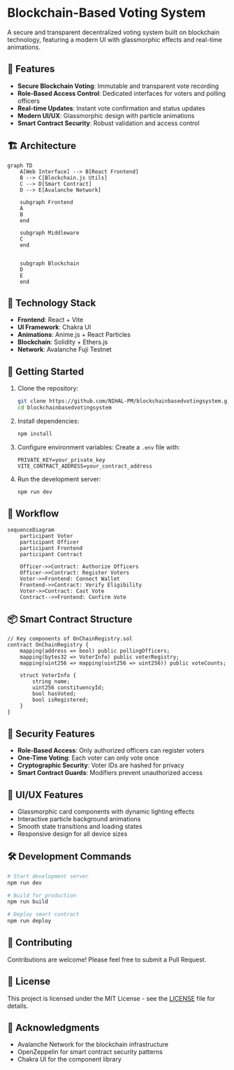# Blockchain-Based Voting System

A secure and transparent decentralized voting system built on blockchain technology, featuring a modern UI with glassmorphic effects and real-time animations.

## 🌟 Features

- **Secure Blockchain Voting**: Immutable and transparent vote recording
- **Role-Based Access Control**: Dedicated interfaces for voters and polling officers
- **Real-time Updates**: Instant vote confirmation and status updates
- **Modern UI/UX**: Glassmorphic design with particle animations
- **Smart Contract Security**: Robust validation and access control

## 🏗 Architecture

```mermaid
graph TD
    A[Web Interface] --> B[React Frontend]
    B --> C[Blockchain.js Utils]
    C --> D[Smart Contract]
    D --> E[Avalanche Network]
    
    subgraph Frontend
    A
    B
    end
    
    subgraph Middleware
    C
    end
    
    
    subgraph Blockchain
    D
    E
    end
```

## 🔧 Technology Stack

- **Frontend**: React + Vite
- **UI Framework**: Chakra UI
- **Animations**: Anime.js + React Particles
- **Blockchain**: Solidity + Ethers.js
- **Network**: Avalanche Fuji Testnet

## 🚀 Getting Started

1. Clone the repository:
   ```bash
   git clone https://github.com/NIHAL-PM/blockchainbasedvotingsystem.git
   cd blockchainbasedvotingsystem
   ```

2. Install dependencies:
   ```bash
   npm install
   ```

3. Configure environment variables:
   Create a `.env` file with:
   ```env
   PRIVATE_KEY=your_private_key
   VITE_CONTRACT_ADDRESS=your_contract_address
   ```

4. Run the development server:
   ```bash
   npm run dev
   ```

## 🔄 Workflow

```mermaid
sequenceDiagram
    participant Voter
    participant Officer
    participant Frontend
    participant Contract
    
    Officer->>Contract: Authorize Officers
    Officer->>Contract: Register Voters
    Voter->>Frontend: Connect Wallet
    Frontend->>Contract: Verify Eligibility
    Voter->>Contract: Cast Vote
    Contract-->>Frontend: Confirm Vote
```

## 📦 Smart Contract Structure

```solidity
// Key components of OnChainRegistry.sol
contract OnChainRegistry {
    mapping(address => bool) public pollingOfficers;
    mapping(bytes32 => VoterInfo) public voterRegistry;
    mapping(uint256 => mapping(uint256 => uint256)) public voteCounts;
    
    struct VoterInfo {
        string name;
        uint256 constituencyId;
        bool hasVoted;
        bool isRegistered;
    }
}
```

## 🔐 Security Features

- **Role-Based Access**: Only authorized officers can register voters
- **One-Time Voting**: Each voter can only vote once
- **Cryptographic Security**: Voter IDs are hashed for privacy
- **Smart Contract Guards**: Modifiers prevent unauthorized access

## 🎨 UI/UX Features

- Glassmorphic card components with dynamic lighting effects
- Interactive particle background animations
- Smooth state transitions and loading states
- Responsive design for all device sizes

## 🛠 Development Commands

```bash
# Start development server
npm run dev

# Build for production
npm run build

# Deploy smart contract
npm run deploy
```

## 🤝 Contributing

Contributions are welcome! Please feel free to submit a Pull Request.

## 📄 License

This project is licensed under the MIT License - see the [LICENSE](LICENSE) file for details.

## 🙏 Acknowledgments

- Avalanche Network for the blockchain infrastructure
- OpenZeppelin for smart contract security patterns
- Chakra UI for the component library
